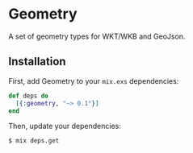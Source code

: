 # Geometry

A set of geometry types for WKT/WKB and GeoJson.

## Installation

First, add Geometry to your `mix.exs` dependencies:

```elixir
def deps do
  [{:geometry, "~> 0.1"}]
end
```

Then, update your dependencies:

```Shell
$ mix deps.get
```

